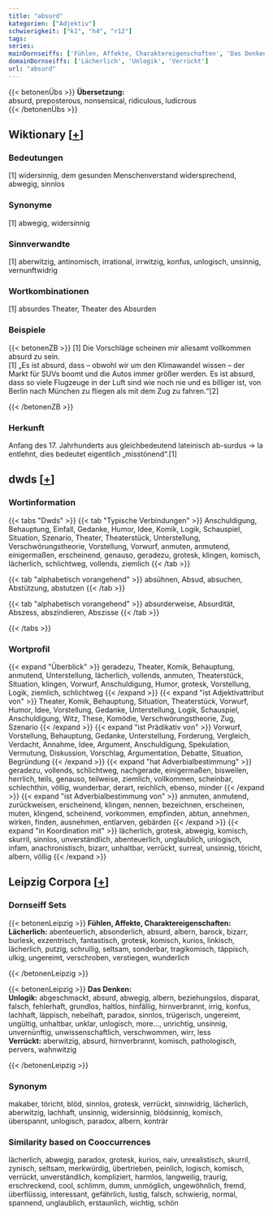 ```yaml
---
title: "absurd"
kategorien: ["Adjektiv"]
schwierigkeit: ["k1", "h4", "r12"]
tags:
series:
mainDornseiffs: ['Fühlen, Affekte, Charaktereigenschaften', 'Das Denken']
domainDornseiffs: ['Lächerlich', 'Unlogik', 'Verrückt']
url: "absurd"
---
```


{{< betonenÜbs >}}
**Übersetzung:**  
absurd, preposterous, nonsensical, ridiculous, ludicrous  
{{< /betonenÜbs >}}

## Wiktionary [[+](https://de.wiktionary.org/wiki/absurd)]

### Bedeutungen
[1] widersinnig, dem gesunden Menschenverstand widersprechend, abwegig, sinnlos  

### Synonyme
[1] abwegig, widersinnig  

### Sinnverwandte
[1] aberwitzig, antinomisch,  irrational, irrwitzig, konfus, unlogisch, unsinnig, vernunftwidrig  

### Wortkombinationen
[1] absurdes Theater, Theater des Absurden  

### Beispiele
{{< betonenZB >}}
[1] Die Vorschläge scheinen mir allesamt vollkommen absurd zu sein.  
[1] „Es ist absurd, dass – obwohl wir um den Klimawandel wissen – der Markt für SUVs boomt und die Autos immer größer werden. Es ist absurd, dass so viele Flugzeuge in der Luft sind wie noch nie und es billiger ist, von Berlin nach München zu fliegen als mit dem Zug zu fahren.“[2]  

{{< /betonenZB >}}
### Herkunft
Anfang des 17. Jahrhunderts aus gleichbedeutend lateinisch ab-surdus → la entlehnt, dies bedeutet eigentlich „misstönend“.[1]  



## dwds [[+](https://www.dwds.de/wb/absurd)]

### Wortinformation
{{< tabs "Dwds" >}}
{{< tab "Typische Verbindungen" >}}
Anschuldigung, Behauptung, Einfall, Gedanke, Humor, Idee, Komik, Logik, Schauspiel, Situation, Szenario, Theater, Theaterstück, Unterstellung, Verschwörungstheorie, Vorstellung, Vorwurf, anmuten, anmutend, einigermaßen, erscheinend, genauso, geradezu, grotesk, klingen, komisch, lächerlich, schlichtweg, vollends, ziemlich
{{< /tab >}}

{{< tab "alphabetisch vorangehend" >}}
absühnen, Absud, absuchen, Abstützung, abstutzen
{{< /tab >}}

{{< tab "alphabetisch vorangehend" >}}
absurderweise, Absurdität, Abszess, abszindieren, Abszisse
{{< /tab >}}

{{< /tabs >}}

### Wortprofil
{{< expand "Überblick" >}} geradezu, Theater, Komik, Behauptung, anmutend, Unterstellung, lächerlich, vollends, anmuten, Theaterstück, Situation, klingen, Vorwurf, Anschuldigung, Humor, grotesk, Vorstellung, Logik, ziemlich, schlichtweg {{< /expand >}}
{{< expand "ist Adjektivattribut von" >}} Theater, Komik, Behauptung, Situation, Theaterstück, Vorwurf, Humor, Idee, Vorstellung, Gedanke, Unterstellung, Logik, Schauspiel, Anschuldigung, Witz, These, Komödie, Verschwörungstheorie, Zug, Szenario {{< /expand >}}
{{< expand "ist Prädikativ von" >}} Vorwurf, Vorstellung, Behauptung, Gedanke, Unterstellung, Forderung, Vergleich, Verdacht, Annahme, Idee, Argument, Anschuldigung, Spekulation, Vermutung, Diskussion, Vorschlag, Argumentation, Debatte, Situation, Begründung {{< /expand >}}
{{< expand "hat Adverbialbestimmung" >}} geradezu, vollends, schlichtweg, nachgerade, einigermaßen, bisweilen, herrlich, teils, genauso, teilweise, ziemlich, vollkommen, scheinbar, schlechthin, völlig, wunderbar, derart, reichlich, ebenso, minder {{< /expand >}}
{{< expand "ist Adverbialbestimmung von" >}} anmuten, anmutend, zurückweisen, erscheinend, klingen, nennen, bezeichnen, erscheinen, muten, klingend, scheinend, vorkommen, empfinden, abtun, annehmen, wirken, finden, ausnehmen, entlarven, gebärden {{< /expand >}}
{{< expand "in Koordination mit" >}} lächerlich, grotesk, abwegig, komisch, skurril, sinnlos, unverständlich, abenteuerlich, unglaublich, unlogisch, infam, anachronistisch, bizarr, unhaltbar, verrückt, surreal, unsinnig, töricht, albern, völlig {{< /expand >}}

## Leipzig Corpora [[+](https://corpora.uni-leipzig.de/en/res?word=absurd&corpusId=deu_newscrawl-public_2018)]

### Dornseiff Sets
{{< betonenLeipzig >}}
**Fühlen, Affekte, Charaktereigenschaften:**  
**Lächerlich:** abenteuerlich, absonderlich, absurd, albern, barock, bizarr, burlesk, exzentrisch, fantastisch, grotesk, komisch, kurios, linkisch, lächerlich, putzig, schrullig, seltsam, sonderbar, tragikomisch, täppisch, ulkig, ungereimt, verschroben, verstiegen, wunderlich  

{{< /betonenLeipzig >}}


{{< betonenLeipzig >}}
**Das Denken:**  
**Unlogik:** abgeschmackt, absurd, abwegig, albern, beziehungslos, disparat, falsch, fehlerhaft, grundlos, haltlos, hinfällig, hirnverbrannt, irrig, konfus, lachhaft, läppisch, nebelhaft, paradox, sinnlos, trügerisch, ungereimt, ungültig, unhaltbar, unklar, unlogisch, more..., unrichtig, unsinnig, unvernünftig, unwissenschaftlich, verschwommen, wirr, less  
**Verrückt:** aberwitzig, absurd, hirnverbrannt, komisch, pathologisch, pervers, wahnwitzig  

{{< /betonenLeipzig >}}

### Synonym
makaber, töricht, blöd, sinnlos, grotesk, verrückt, sinnwidrig, lächerlich, aberwitzig, lachhaft, unsinnig, widersinnig, blödsinnig, komisch, überspannt, unlogisch, paradox, albern, konträr


### Similarity based on Cooccurrences
lächerlich, abwegig, paradox, grotesk, kurios, naiv, unrealistisch, skurril, zynisch, seltsam, merkwürdig, übertrieben, peinlich, logisch, komisch, verrückt, unverständlich, kompliziert, harmlos, langweilig, traurig, erschreckend, cool, schlimm, dumm, unmöglich, ungewöhnlich, fremd, überflüssig, interessant, gefährlich, lustig, falsch, schwierig, normal, spannend, unglaublich, erstaunlich, wichtig, schön

